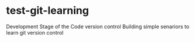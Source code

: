 # test-git-learning

Development Stage of the Code version control
Building simple senariors to learn git version control

